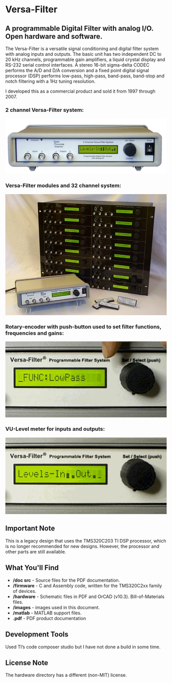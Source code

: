 # Versa-Filter
## A programmable Digital Filter with analog I/O. Open hardware and software.

The Versa-Filter is a versatile signal conditioning and digital filter system with analog inputs and outputs. The basic unit has two independent DC to 20 kHz channels, programmable gain amplifiers, a liquid crystal display and RS-232 serial control interfaces. A stereo 16-bit sigma-delta CODEC performs the A/D and D/A conversion and a fixed point digital signal processor (DSP) performs low-pass, high-pass, band-pass, band-stop and notch filtering with a 1Hz tuning resolution.

I developed this as a commercial product and sold it from 1997 through 2007.

### 2 channel Versa-Filter system: 
![img](https://github.com/mspenceree/Versa-Filter/blob/master/images/2ch%20System.jpg)

### Versa-Filter modules and 32 channel system:
![img](https://github.com/mspenceree/Versa-Filter/blob/master/images/32ch%20System%20%26%20Modules.jpg)

### Rotary-encoder with push-button used to set filter functions, frequencies and gains:
![img](https://github.com/mspenceree/Versa-Filter/blob/master/images/VFVUMovie.gif)

### VU-Level meter for inputs and outputs:
![img](https://github.com/mspenceree/Versa-Filter/blob/master/images/VUMovie.gif)


## Important Note
This is a legacy design that uses the TMS320C203 TI DSP processor, which is no longer recommended for new designs. However, the processor and other parts are still available.

## What You'll Find
- **/doc src** - Source files for the PDF documentation.
- **/firmware** - C and Assembly code, written for the TMS320C2xx family of devices.
- **/hardware** - Schematic files in PDF and OrCAD (v10.3). Bill-of-Materials files.
- **/images** - images used in this document.
- **/matlab** - MATLAB support files.
- **.pdf** - PDF product documentation

## Development Tools
Used TI’s code composer studio but I have not done a build in some time.

## License Note
The hardware directory has a different (non-MIT) license.

